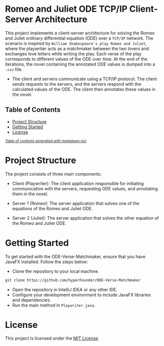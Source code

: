 # Romeo and Juliet ODE TCP/IP Client-Server Architecture

This project implements a client-server architecture for solving the Romeo and Juliet ordinary differential equation (ODE) over a ```TCP/IP``` network. The scenario is inspired by ```William Shakespeare's play Romeo and Juliet```, where the playwriter acts as a matchmaker between the two lovers and exchanges love letters while writing the play. Each verse of the play corresponds to different values of the ODE over time. At the end of the iterations, the novel containing the annotated ODE values is dumped into a ```.csv``` file. 

- The client and servers communicate using a TCP/IP protocol. The client sends requests to the servers, and the servers respond with the calculated values of the ODE. The client then annotates these values in the novel.

## Table of Contents

- [Project Structure](#project-structure)
- [Getting Started](#getting-started)
- [License](#license)

<small><i><a href='http://ecotrust-canada.github.io/markdown-toc/'>Table of contents generated with markdown-toc</a></i></small>

  
# Project Structure

The project consists of three main components:

- Client (Playwriter): The client application responsible for initiating communication with the servers, requesting ODE values, and annotating them in the novel.

- Server 1 (Romeo): The server application that solves one of the equations of the Romeo and Juliet ODE.

- Server 2 (Juliet): The server application that solves the other equation of the Romeo and Juliet ODE.


# Getting Started

To get started with the ODE-Verse-Matchmaker, ensure that you have JavaFX installed. Follow the steps below:

- Clone the repository to your local machine.
```xml
git clone https://github.com/hyperFounder/ODE-Verse-Matchmaker
```
- Open the repository in IntelliJ IDEA or any other IDE. 
- Configure your development environment to include JavaFX libraries and dependencies.
- Run the main method in ```Playwriter.java```.


# License
This project is licensed under the [MIT License](https://github.com/hyperFounder/ODE-Verse-Matchmaker/blob/main/LICENSE).

